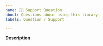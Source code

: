 ```yaml
---
name: 👩‍🏫 Support Question
about: Questions about using this library
labels: Question / Support

---
```


**Description**
<!-- A clear and concise description of the problem. Also include what you tried, and any code
snippets if you have them.

Please be patient, it may take some to get a response. Thanks.
-->
